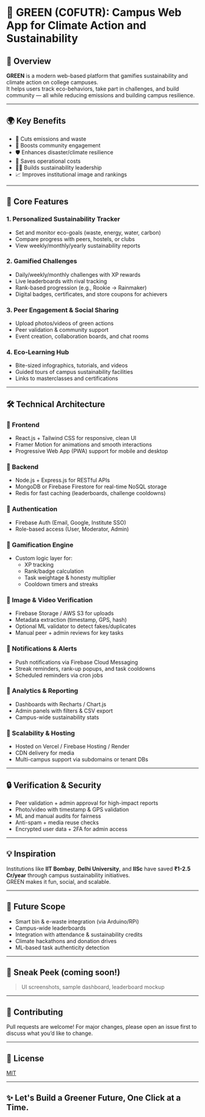 # 🌱 GREEN (C0FUTR): Campus Web App for Climate Action and Sustainability

## 🧭 Overview
**GREEN** is a modern web-based platform that gamifies sustainability and climate action on college campuses.  
It helps users track eco-behaviors, take part in challenges, and build community — all while reducing emissions and building campus resilience.

---

## 🌍 Key Benefits

- 🌿 Cuts emissions and waste  
- 👥 Boosts community engagement  
- 🛡️ Enhances disaster/climate resilience  
- 💸 Saves operational costs  
- 🧑‍🎓 Builds sustainability leadership  
- 📈 Improves institutional image and rankings  

---

## 🧠 Core Features

### 1. Personalized Sustainability Tracker
- Set and monitor eco-goals (waste, energy, water, carbon)
- Compare progress with peers, hostels, or clubs
- View weekly/monthly/yearly sustainability reports

### 2. Gamified Challenges
- Daily/weekly/monthly challenges with XP rewards
- Live leaderboards with rival tracking
- Rank-based progression (e.g., Rookie → Rainmaker)
- Digital badges, certificates, and store coupons for achievers

### 3. Peer Engagement & Social Sharing
- Upload photos/videos of green actions
- Peer validation & community support
- Event creation, collaboration boards, and chat rooms

### 4. Eco-Learning Hub
- Bite-sized infographics, tutorials, and videos
- Guided tours of campus sustainability facilities
- Links to masterclasses and certifications

---

## 🛠️ Technical Architecture

### 🔹 Frontend
- React.js + Tailwind CSS for responsive, clean UI
- Framer Motion for animations and smooth interactions
- Progressive Web App (PWA) support for mobile and desktop

### 🔹 Backend
- Node.js + Express.js for RESTful APIs
- MongoDB or Firebase Firestore for real-time NoSQL storage
- Redis for fast caching (leaderboards, challenge cooldowns)

### 🔹 Authentication
- Firebase Auth (Email, Google, Institute SSO)
- Role-based access (User, Moderator, Admin)

### 🔹 Gamification Engine
- Custom logic layer for:
  - XP tracking
  - Rank/badge calculation
  - Task weightage & honesty multiplier
  - Cooldown timers and streaks

### 🔹 Image & Video Verification
- Firebase Storage / AWS S3 for uploads
- Metadata extraction (timestamp, GPS, hash)
- Optional ML validator to detect fakes/duplicates
- Manual peer + admin reviews for key tasks

### 🔹 Notifications & Alerts
- Push notifications via Firebase Cloud Messaging
- Streak reminders, rank-up popups, and task cooldowns
- Scheduled reminders via cron jobs

### 🔹 Analytics & Reporting
- Dashboards with Recharts / Chart.js
- Admin panels with filters & CSV export
- Campus-wide sustainability stats

### 🔹 Scalability & Hosting
- Hosted on Vercel / Firebase Hosting / Render
- CDN delivery for media
- Multi-campus support via subdomains or tenant DBs

---

## 🔒 Verification & Security

- Peer validation + admin approval for high-impact reports
- Photo/video with timestamp & GPS validation
- ML and manual audits for fairness
- Anti-spam + media reuse checks
- Encrypted user data + 2FA for admin access

---

## 💡 Inspiration
Institutions like **IIT Bombay**, **Delhi University**, and **IISc** have saved **₹1-2.5 Cr/year** through campus sustainability initiatives.  
GREEN makes it fun, social, and scalable.

---

## 📌 Future Scope
- Smart bin & e-waste integration (via Arduino/RPi)
- Campus-wide leaderboards
- Integration with attendance & sustainability credits
- Climate hackathons and donation drives
- ML-based task authenticity detection

---

## 📸 Sneak Peek (coming soon!)
> UI screenshots, sample dashboard, leaderboard mockup

---

## 🤝 Contributing
Pull requests are welcome! For major changes, please open an issue first to discuss what you’d like to change.

---

## 📜 License
[MIT](LICENSE)

---

## ✨ Let's Build a Greener Future, One Click at a Time.

